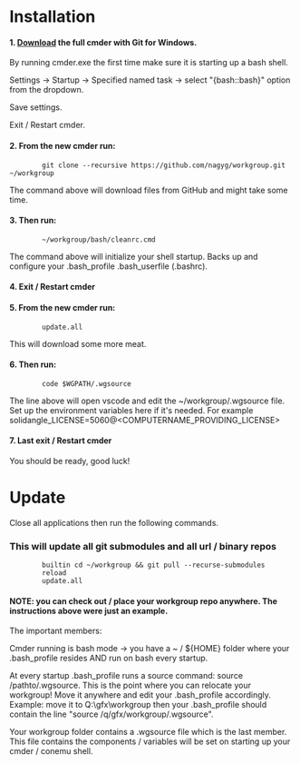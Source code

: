 Installation
============

#### 1. [Download](https://cmder.net) the full cmder with Git for Windows. 

 By running cmder.exe the first time make sure it is starting up a bash shell.
 
 Settings -> Startup -> Specified named task -> select "{bash::bash}" option from the dropdown.
 
 Save settings.
 
 Exit / Restart cmder.
 
#### 2. From the new cmder run:
            git clone --recursive https://github.com/nagyg/workgroup.git ~/workgroup
            
The command above will download files from GitHub and might take some time.

#### 3. Then run:
            ~/workgroup/bash/cleanrc.cmd

The command above will initialize your shell startup.  Backs up and configure your .bash_profile .bash_userfile (.bashrc).

#### 4. Exit / Restart cmder
#### 5. From the new cmder run:
            update.all
            
This will download some more meat.

#### 6. Then run: 
            code $WGPATH/.wgsource
            
The line above will open vscode and edit the ~/workgroup/.wgsource file. 
Set up the environment variables here if it's needed. For example solidangle_LICENSE=5060@<COMPUTERNAME_PROVIDING_LICENSE> 

            
#### 7. Last exit / Restart cmder

You should be ready, good luck! 




Update
======
Close all applications then run the following commands.
### This will update all git submodules and all url / binary repos
            builtin cd ~/workgroup && git pull --recurse-submodules
            reload
            update.all




#### NOTE: you can check out / place your workgroup repo anywhere. The instructions above were just an example.

The important members: 

Cmder running is bash mode -> you have a ~ / ${HOME} folder where your .bash_profile resides AND run on bash every startup.

At every startup .bash_profile runs a source command: source /pathto/.wgsource.  This is the point where you can relocate your workgroup! Move it anywhere and edit your .bash_profile accordingly. Example: move it to Q:\gfx\workgroup then your .bash_profile should contain the line "source /q/gfx/workgroup/.wgsource". 

Your workgroup folder contains a .wgsource file which is the last member. This file contains the components / variables will be set on starting up your cmder / conemu shell.
 

